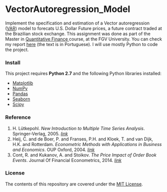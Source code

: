 VectorAutoregression_Model
==================

Implement the specification and estimation of a Vector autoregression ([VAR](https://en.wikipedia.org/wiki/Vector_autoregression)) model to forecats U.S. Dollar Future prices, a future contract traded at the Brazilian stock exchange. This assignment was done as part of the Master in [Quantitative Finance ](http://eesp.fgv.br/en/ensino/mestrado-profissional/economia/area-financas-quantitativas/presentation) course, at the FGV University. You can check my report <a href="http://nbviewer.jupyter.org/github/ucaiado/VectorAutoregression_Model/blob/617edefdf494ce997db45bd38fe1ac132100ffdd/report.ipynb" target="_blank">here</a> (the text is in Portuguese). I will use mostly Python to code the project.


### Install
This project requires **Python 2.7** and the following Python libraries installed:

- [Matplotlib](http://matplotlib.org/)
- [NumPy](http://www.numpy.org/)
- [Pandas](http://pandas.pydata.org)
- [Seaborn](https://web.stanford.edu/~mwaskom/software/seaborn/)
- [Scipy](https://www.scipy.org/)


### Reference
1. H. Lütkepohl.  *New Introduction to Multiple Time Series Analysis*. Springer-Verlag, 2005. [*link*](http://www.springer.com/br/book/9783540401728)
2. Heij, C. and de Boer, P. and Franses, P.H. and Kloek, T. and van Dijk, H.K. and Rotterdam.  *Econometric Methods with Applications in Business and Economics*. OUP Oxford, 2004. [*link*](https://books.google.com.br/books?id=hp4vQZZHfbUC)
3. Cont, R. and Kukanov, A. and Stoikov.  *The Price Impact of Order Book Events*. Journal Of Financial Econometrics, 2014. [*link*](http://ssrn.com/abstract=1712822)

### License
The contents of this repository are covered under the [MIT License](LICENSE).
